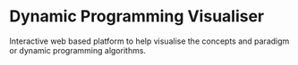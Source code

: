 # Dynamic Programming Visualiser

Interactive web based platform to help visualise the concepts and paradigm or dynamic programming algorithms.
